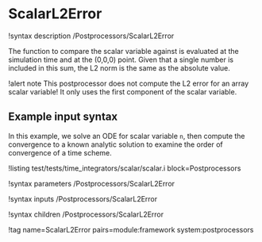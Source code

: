 # ScalarL2Error

!syntax description /Postprocessors/ScalarL2Error

The function to compare the scalar variable against is evaluated at the simulation time
and at the (0,0,0) point. Given that a single number is included in this sum, the
L2 norm is the same as the absolute value.

!alert note
This postprocessor does not compute the L2 error for an array scalar variable! It only
uses the first component of the scalar variable.

## Example input syntax

In this example, we solve an ODE for scalar variable `n`, then compute the convergence
to a known analytic solution to examine the order of convergence of a time scheme.

!listing test/tests/time_integrators/scalar/scalar.i block=Postprocessors

!syntax parameters /Postprocessors/ScalarL2Error

!syntax inputs /Postprocessors/ScalarL2Error

!syntax children /Postprocessors/ScalarL2Error

!tag name=ScalarL2Error pairs=module:framework system:postprocessors
